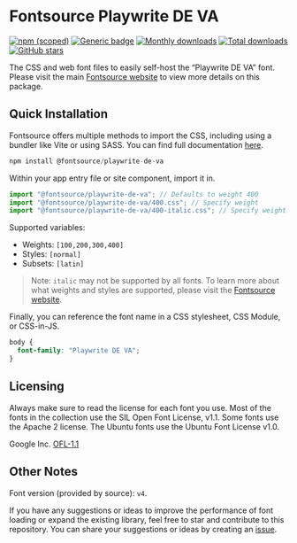# Fontsource Playwrite DE VA

[![npm (scoped)](https://img.shields.io/npm/v/@fontsource/playwrite-de-va?color=brightgreen)](https://www.npmjs.com/package/@fontsource/playwrite-de-va) [![Generic badge](https://img.shields.io/badge/fontsource-passing-brightgreen)](https://github.com/fontsource/fontsource) [![Monthly downloads](https://badgen.net/npm/dm/@fontsource/playwrite-de-va)](https://github.com/fontsource/fontsource) [![Total downloads](https://badgen.net/npm/dt/@fontsource/playwrite-de-va)](https://github.com/fontsource/fontsource) [![GitHub stars](https://img.shields.io/github/stars/fontsource/fontsource.svg?style=social&label=Star)](https://github.com/fontsource/fontsource/stargazers)

The CSS and web font files to easily self-host the “Playwrite DE VA” font. Please visit the main [Fontsource website](https://fontsource.org/fonts/playwrite-de-va) to view more details on this package.

## Quick Installation

Fontsource offers multiple methods to import the CSS, including using a bundler like Vite or using SASS. You can find full documentation [here](https://fontsource.org/docs/getting-started/introduction).

```javascript
npm install @fontsource/playwrite-de-va
```

Within your app entry file or site component, import it in.

```javascript
import "@fontsource/playwrite-de-va"; // Defaults to weight 400
import "@fontsource/playwrite-de-va/400.css"; // Specify weight
import "@fontsource/playwrite-de-va/400-italic.css"; // Specify weight and style
```

Supported variables:
- Weights: `[100,200,300,400]`
- Styles: `[normal]`
- Subsets: `[latin]`

> Note: `italic` may not be supported by all fonts. To learn more about what weights and styles are supported, please visit the [Fontsource website](https://fontsource.org/fonts/playwrite-de-va).

Finally, you can reference the font name in a CSS stylesheet, CSS Module, or CSS-in-JS.

```css
body {
  font-family: "Playwrite DE VA";
}
```

## Licensing
Always make sure to read the license for each font you use. Most of the fonts in the collection use the SIL Open Font License, v1.1. Some fonts use the Apache 2 license. The Ubuntu fonts use the Ubuntu Font License v1.0.

Google Inc.
[OFL-1.1](http://scripts.sil.org/OFL)

## Other Notes
Font version (provided by source): `v4`.

If you have any suggestions or ideas to improve the performance of font loading or expand the existing library, feel free to star and contribute to this repository. You can share your suggestions or ideas by creating an [issue](https://github.com/fontsource/fontsource/issues).
